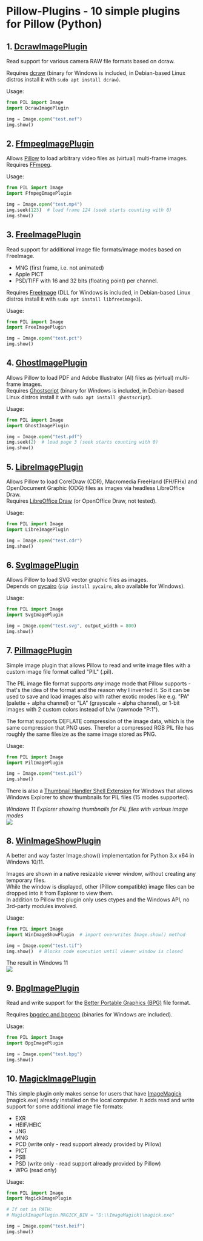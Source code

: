 # Pillow-Plugins - 10 simple plugins for Pillow (Python)

## 1. [DcrawImagePlugin](/DcrawImagePlugin)

Read support for various camera RAW file formats based on dcraw.

Requires [dcraw](http://www.dechifro.org/dcraw/) (binary for Windows is included, in Debian-based Linux distros install it with `sudo apt install dcraw`).

Usage:
```python
from PIL import Image
import DcrawImagePlugin

img = Image.open("test.nef")
img.show()
```

## 2. [FfmpegImagePlugin](/FfmpegImagePlugin.py)
Allows [Pillow](https://pillow.readthedocs.io/) to load arbitrary video files as (virtual) multi-frame images.  
Requires [FFmpeg](https://ffmpeg.org/).

Usage:
```python
from PIL import Image
import FfmpegImagePlugin

img = Image.open("test.mp4")
img.seek(123)  # load frame 124 (seek starts counting with 0)
img.show()
```

## 3. [FreeImagePlugin](/FreeImagePlugin)
Read support for additional image file formats/image modes based on FreeImage.
- MNG (first frame, i.e. not animated)
- Apple PICT
- PSD/TIFF with 16 and 32 bits (floating point) per channel.  

Requires [FreeImage](https://freeimage.sourceforge.io/) (DLL for Windows is included, in Debian-based Linux distros install it with `sudo apt install libfreeimage3`).

Usage:
```python
from PIL import Image
import FreeImagePlugin

img = Image.open("test.pct")
img.show()
```

## 4. [GhostImagePlugin](/GhostImagePlugin)
Allows Pillow to load PDF and Adobe Illustrator (AI) files as (virtual) multi-frame images.  
Requires [Ghostscript](https://ghostscript.com/) (binary for Windows is included, in Debian-based Linux distros install it with `sudo apt install ghostscript`).

Usage:
```python
from PIL import Image
import GhostImagePlugin

img = Image.open("test.pdf")
img.seek(2)  # load page 3 (seek starts counting with 0)
img.show()
```

## 5. [LibreImagePlugin](/LibreImagePlugin.py)
Allows Pillow to load CorelDraw (CDR), Macromedia FreeHand (FH/FHx) and OpenDocument Graphic (ODG) files as images via headless LibreOffice Draw.  
Requires [LibreOffice Draw](https://www.libreoffice.org/) (or OpenOffice Draw, not tested).

Usage:
```python
from PIL import Image
import LibreImagePlugin

img = Image.open("test.cdr")
img.show()
```

## 6. [SvgImagePlugin](/SvgImagePlugin)
Allows Pillow to load SVG vector graphic files as images.  
Depends on [pycairo](https://pycairo.readthedocs.io/) (`pip install pycairo`, also available for Windows).

Usage:
```python
from PIL import Image
import SvgImagePlugin

img = Image.open("test.svg", output_width = 800)
img.show()
```
## 7. [PilImagePlugin](/PilImagePlugin.py)
Simple image plugin that allows Pillow to read and write image files with a custom image file format called "PIL" (.pil). 

The PIL image file format supports *any* image mode that Pillow supports - that's the idea of the format and the reason why I invented it. So it can be used to save and load images also with rather exotic modes like e.g. "PA" (palette + alpha channel) or "LA" (grayscale + alpha channel), or 1-bit images with 2 custom colors instead of b/w (rawmode "P:1").

The format supports DEFLATE compression of the image data, which is the same compression that PNG uses. Therefor a compressed RGB PIL file has roughly the same filesize as the same image stored as PNG.

Usage:
```python
from PIL import Image
import PilImagePlugin

img = Image.open("test.pil")
img.show()
```

There is also a [Thumbnail Handler Shell Extension](https://github.com/59de44955ebd/PIL-Thumbnail-Handler) for Windows that allows Windows Explorer to show thumbnails for PIL files (15 modes supported).

*Windows 11 Explorer showing thumbnails for PIL files with various image modes*     
![](screenshots/modes.jpg)

## 8. [WinImageShowPlugin](/WinImageShowPlugin.py)
A better and way faster Image.show() implementation for Python 3.x x64 in Windows 10/11.

Images are shown in a native resizable viewer window, without creating
any temporary files.  
While the window is displayed, other (Pillow compatible) image files
can be dropped into it from Explorer to view them.  
In addition to Pillow the plugin only uses ctypes and the Windows API,
no 3rd-party modules involved.

Usage:
```python
from PIL import Image
import WinImageShowPlugin  # import overwrites Image.show() method

img = Image.open("test.tif")
img.show()  # Blocks code execution until viewer window is closed
```
The result in Windows 11   
![](screenshots/show.jpg)

## 9. [BpgImagePlugin](/BpgImagePlugin)

Read and write support for the [Better Portable Graphics (BPG)](https://en.wikipedia.org/wiki/Better_Portable_Graphics) file format.

Requires [bpgdec and bpgenc](https://bellard.org/bpg/) (binaries for Windows are included).

Usage:
```python
from PIL import Image
import BpgImagePlugin

img = Image.open("test.bpg")
img.show()
```

## 10. [MagickImagePlugin](/MagickImagePlugin.py)

This simple plugin only makes sense for users that have [ImageMagick](https://imagemagick.org/) (magick.exe) already installed on the local computer. It adds read and write support for some additional image file formats:

- EXR
- HEIF/HEIC
- JNG
- MNG
- PCD (write only - read support already provided by Pillow)
- PICT
- PSB
- PSD (write only - read support already provided by Pillow)
- WPG (read only)

Usage:
```python
from PIL import Image
import MagickImagePlugin

# If not in PATH:
# MagickImagePlugin.MAGICK_BIN = "D:\\ImageMagick\\magick.exe"

img = Image.open("test.heif")
img.show()
```
